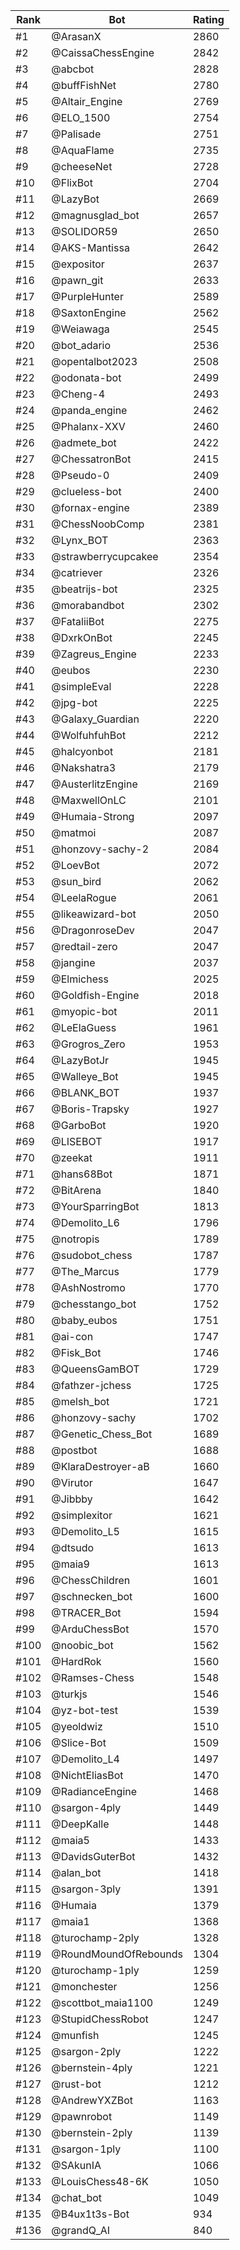 Rank|Bot|Rating
---|---|---
#1|@ArasanX|2860
#2|@CaissaChessEngine|2842
#3|@abcbot|2828
#4|@buffFishNet|2780
#5|@Altair_Engine|2769
#6|@ELO_1500|2754
#7|@Palisade|2751
#8|@AquaFlame|2735
#9|@cheeseNet|2728
#10|@FlixBot|2704
#11|@LazyBot|2669
#12|@magnusglad_bot|2657
#13|@SOLIDOR59|2650
#14|@AKS-Mantissa|2642
#15|@expositor|2637
#16|@pawn_git|2633
#17|@PurpleHunter|2589
#18|@SaxtonEngine|2562
#19|@Weiawaga|2545
#20|@bot_adario|2536
#21|@opentalbot2023|2508
#22|@odonata-bot|2499
#23|@Cheng-4|2493
#24|@panda_engine|2462
#25|@Phalanx-XXV|2460
#26|@admete_bot|2422
#27|@ChessatronBot|2415
#28|@Pseudo-0|2409
#29|@clueless-bot|2400
#30|@fornax-engine|2389
#31|@ChessNoobComp|2381
#32|@Lynx_BOT|2363
#33|@strawberrycupcakee|2354
#34|@catriever|2326
#35|@beatrijs-bot|2325
#36|@morabandbot|2302
#37|@FataliiBot|2275
#38|@DxrkOnBot|2245
#39|@Zagreus_Engine|2233
#40|@eubos|2230
#41|@simpleEval|2228
#42|@jpg-bot|2225
#43|@Galaxy_Guardian|2220
#44|@WolfuhfuhBot|2212
#45|@halcyonbot|2181
#46|@Nakshatra3|2179
#47|@AusterlitzEngine|2169
#48|@MaxwellOnLC|2101
#49|@Humaia-Strong|2097
#50|@matmoi|2087
#51|@honzovy-sachy-2|2084
#52|@LoevBot|2072
#53|@sun_bird|2062
#54|@LeelaRogue|2061
#55|@likeawizard-bot|2050
#56|@DragonroseDev|2047
#57|@redtail-zero|2047
#58|@jangine|2037
#59|@Elmichess|2025
#60|@Goldfish-Engine|2018
#61|@myopic-bot|2011
#62|@LeElaGuess|1961
#63|@Grogros_Zero|1953
#64|@LazyBotJr|1945
#65|@Walleye_Bot|1945
#66|@BLANK_BOT|1937
#67|@Boris-Trapsky|1927
#68|@GarboBot|1920
#69|@LISEBOT|1917
#70|@zeekat|1911
#71|@hans68Bot|1871
#72|@BitArena|1840
#73|@YourSparringBot|1813
#74|@Demolito_L6|1796
#75|@notropis|1789
#76|@sudobot_chess|1787
#77|@The_Marcus|1779
#78|@AshNostromo|1770
#79|@chesstango_bot|1752
#80|@baby_eubos|1751
#81|@ai-con|1747
#82|@Fisk_Bot|1746
#83|@QueensGamBOT|1729
#84|@fathzer-jchess|1725
#85|@melsh_bot|1721
#86|@honzovy-sachy|1702
#87|@Genetic_Chess_Bot|1689
#88|@postbot|1688
#89|@KlaraDestroyer-aB|1660
#90|@Virutor|1647
#91|@Jibbby|1642
#92|@simplexitor|1621
#93|@Demolito_L5|1615
#94|@dtsudo|1613
#95|@maia9|1613
#96|@ChessChildren|1601
#97|@schnecken_bot|1600
#98|@TRACER_Bot|1594
#99|@ArduChessBot|1570
#100|@noobic_bot|1562
#101|@HardRok|1560
#102|@Ramses-Chess|1548
#103|@turkjs|1546
#104|@yz-bot-test|1539
#105|@yeoldwiz|1510
#106|@Slice-Bot|1509
#107|@Demolito_L4|1497
#108|@NichtEliasBot|1470
#109|@RadianceEngine|1468
#110|@sargon-4ply|1449
#111|@DeepKalle|1448
#112|@maia5|1433
#113|@DavidsGuterBot|1432
#114|@alan_bot|1418
#115|@sargon-3ply|1391
#116|@Humaia|1379
#117|@maia1|1368
#118|@turochamp-2ply|1328
#119|@RoundMoundOfRebounds|1304
#120|@turochamp-1ply|1259
#121|@monchester|1256
#122|@scottbot_maia1100|1249
#123|@StupidChessRobot|1247
#124|@munfish|1245
#125|@sargon-2ply|1222
#126|@bernstein-4ply|1221
#127|@rust-bot|1212
#128|@AndrewYXZBot|1163
#129|@pawnrobot|1149
#130|@bernstein-2ply|1139
#131|@sargon-1ply|1100
#132|@SAkunIA|1066
#133|@LouisChess48-6K|1050
#134|@chat_bot|1049
#135|@B4ux1t3s-Bot|934
#136|@grandQ_AI|840
